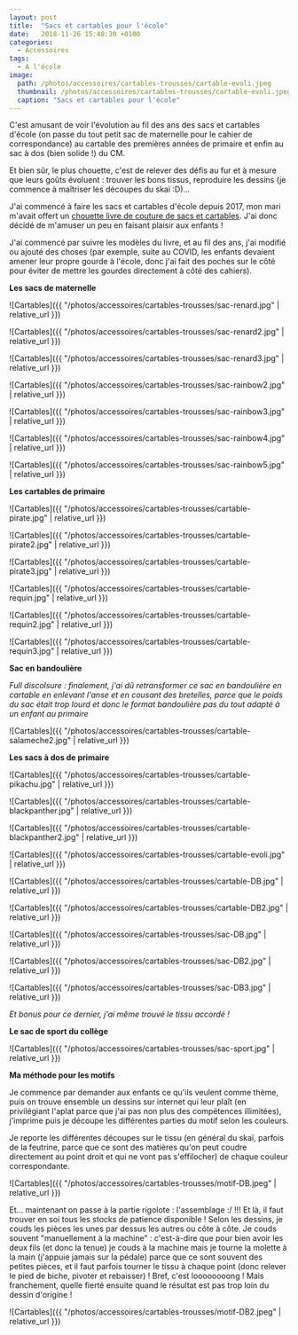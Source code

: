 ```yaml
---
layout: post
title:  "Sacs et cartables pour l'école"
date:   2018-11-26 15:48:30 +0100
categories: 
  - Accessoires
tags: 
  - A l'école
image:
  path: /photos/accessoires/cartables-trousses/cartable-evoli.jpeg
  thumbnail: /photos/accessoires/cartables-trousses/cartable-evoli.jpeg
  caption: "Sacs et cartables pour l'école"
---
```


C'est amusant de voir l'évolution au fil des ans des sacs et cartables d'école (on passe du tout petit sac de maternelle pour le cahier de correspondance) au cartable des premières années de primaire et enfin au sac à dos (bien solide !) du CM. 

Et bien sûr, le plus chouette, c'est de relever des défis au fur et à mesure que leurs goûts évoluent : trouver les bons tissus, reproduire les dessins (je commence à maîtriser les découpes du skaï :D)... 

<!-- more -->

J'ai commencé à faire les sacs et cartables d'école depuis 2017, mon mari m'avait offert un [chouette livre de couture de sacs et cartables](https://www.mapetitemercerie.com/en/library/56902-book-cartables-et-sacs-a-dos.html). J'ai donc décidé de m'amuser un peu en faisant plaisir aux enfants !

J'ai commencé par suivre les modèles du livre, et au fil des ans, j'ai modifié ou ajouté des choses (par exemple, suite au COVID, les enfants devaient amener leur propre gourde à l'école, donc j'ai fait des poches sur le côté pour éviter de mettre les gourdes directement à côté des cahiers).

**Les sacs de maternelle**

![Cartables]({{ "/photos/accessoires/cartables-trousses/sac-renard.jpg" | relative_url }})

![Cartables]({{ "/photos/accessoires/cartables-trousses/sac-renard2.jpg" | relative_url }})

![Cartables]({{ "/photos/accessoires/cartables-trousses/sac-renard3.jpg" | relative_url }})

![Cartables]({{ "/photos/accessoires/cartables-trousses/sac-rainbow2.jpg" | relative_url }})

![Cartables]({{ "/photos/accessoires/cartables-trousses/sac-rainbow3.jpg" | relative_url }})

![Cartables]({{ "/photos/accessoires/cartables-trousses/sac-rainbow4.jpg" | relative_url }})

![Cartables]({{ "/photos/accessoires/cartables-trousses/sac-rainbow5.jpg" | relative_url }})


**Les cartables de primaire**

![Cartables]({{ "/photos/accessoires/cartables-trousses/cartable-pirate.jpg" | relative_url }})

![Cartables]({{ "/photos/accessoires/cartables-trousses/cartable-pirate2.jpg" | relative_url }})

![Cartables]({{ "/photos/accessoires/cartables-trousses/cartable-pirate3.jpg" | relative_url }})

![Cartables]({{ "/photos/accessoires/cartables-trousses/cartable-requin.jpg" | relative_url }})

![Cartables]({{ "/photos/accessoires/cartables-trousses/cartable-requin2.jpg" | relative_url }})

![Cartables]({{ "/photos/accessoires/cartables-trousses/cartable-requin3.jpg" | relative_url }})


**Sac en bandoulière**

_Full discolsure : finalement, j'ai dû retransformer ce sac en bandoulière en cartable en enlevant l'anse et en cousant des bretelles, parce que le poids du sac était trop lourd et donc le format bandoulière pas du tout adapté à un enfant au primaire_

![Cartables]({{ "/photos/accessoires/cartables-trousses/cartable-salameche2.jpg" | relative_url }})


**Les sacs à dos de primaire**

![Cartables]({{ "/photos/accessoires/cartables-trousses/cartable-pikachu.jpg" | relative_url }})

![Cartables]({{ "/photos/accessoires/cartables-trousses/cartable-blackpanther.jpg" | relative_url }})

![Cartables]({{ "/photos/accessoires/cartables-trousses/cartable-blackpanther2.jpg" | relative_url }})

![Cartables]({{ "/photos/accessoires/cartables-trousses/cartable-evoli.jpg" | relative_url }})

![Cartables]({{ "/photos/accessoires/cartables-trousses/cartable-DB.jpg" | relative_url }})

![Cartables]({{ "/photos/accessoires/cartables-trousses/cartable-DB2.jpg" | relative_url }})

![Cartables]({{ "/photos/accessoires/cartables-trousses/sac-DB.jpg" | relative_url }})

![Cartables]({{ "/photos/accessoires/cartables-trousses/sac-DB2.jpg" | relative_url }})

![Cartables]({{ "/photos/accessoires/cartables-trousses/sac-DB3.jpg" | relative_url }})

_Et bonus pour ce dernier, j'ai même trouvé le tissu accordé !_


**Le sac de sport du collège**

![Cartables]({{ "/photos/accessoires/cartables-trousses/sac-sport.jpg" | relative_url }})

**Ma méthode pour les motifs**

Je commence par demander aux enfants ce qu'ils veulent comme thème, puis on trouve ensemble un dessins sur internet qui leur plaît (en privilégiant l'aplat parce que j'ai pas non plus des compétences illimitées), j'imprime puis je découpe les différentes parties du motif selon les couleurs. 

Je reporte les différentes découpes sur le tissu (en général du skaï, parfois de la feutrine, parce que ce sont des matières qu'on peut coudre directement au point droit et qui ne vont pas s'effilocher) de chaque couleur correspondante. 

![Cartables]({{ "/photos/accessoires/cartables-trousses/motif-DB.jpeg" | relative_url }})

Et... maintenant on passe à la partie rigolote : l'assemblage :/ !!! Et là, il faut trouver en soi tous les stocks de patience disponible ! Selon les dessins, je couds les pièces les unes par dessus les autres ou côte à côte. Je couds souvent "manuellement à la machine" : c'est-à-dire que pour bien avoir les deux fils (et donc la tenue) je couds à la machine mais je tourne la molette à la main (j'appuie jamais sur la pédale) parce que ce sont souvent des petites pièces, et il faut parfois tourner le tissu à chaque point (donc relever le pied de biche, pivoter et rebaisser) ! Bref, c'est loooooooong ! Mais franchement, quelle fierté ensuite quand le résultat est pas trop loin du dessin d'origine !

![Cartables]({{ "/photos/accessoires/cartables-trousses/motif-DB2.jpeg" | relative_url }})